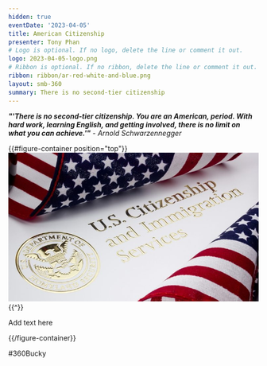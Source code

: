 ```yaml
---
hidden: true
eventDate: '2023-04-05'
title: American Citizenship
presenter: Tony Phan
# Logo is optional. If no logo, delete the line or comment it out.
logo: 2023-04-05-logo.png
# Ribbon is optional. If no ribbon, delete the line or comment it out.
ribbon: ribbon/ar-red-white-and-blue.png
layout: smb-360
summary: There is no second-tier citizenship
---
```


***"'There is no second-tier citizenship. You are an American, period. With hard work, learning English, and getting involved, there is no limit on what you can achieve.'"*** *- Arnold Schwarzennegger*

{{#figure-container position="top"}}
<img src="2023-04-05-001.jpg" class="Maw(100%)">
{{^}}

Add text here

{{/figure-container}}

#360Bucky


